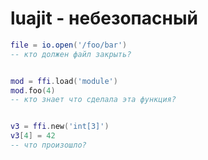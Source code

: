 
# luajit - небезопасный

```lua
file = io.open('/foo/bar')
-- кто должен файл закрыть?


mod = ffi.load('module')
mod.foo(4)
-- кто знает что сделала эта функция?


v3 = ffi.new('int[3]')
v3[4] = 42
-- что произошло?
```
















